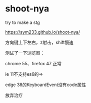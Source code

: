 # shoot-nya
try to make a stg

https://sym233.github.io/shoot-nya/

方向键上下左右，z射击，shift慢速

测试了一下浏览器：

chrome 55、firefox 47 正常

ie 11不支持es6的=>

edge 38的KeyboardEvent没有code属性

放弃治疗
